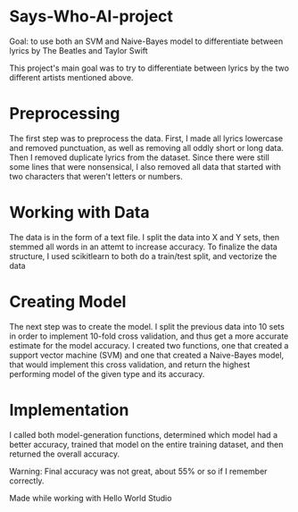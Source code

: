 # Says-Who-AI-project
Goal: to use both an SVM and Naive-Bayes model to differentiate between lyrics by The Beatles and Taylor Swift


This project's main goal was to try to differentiate between lyrics by the two different artists mentioned above.

# Preprocessing
The first step was to preprocess the data. First, I made all lyrics lowercase and removed punctuation, as well as removing all  oddly short or long data. Then I removed duplicate lyrics from the dataset. Since there were still some lines that were nonsensical, I also removed all data that started with two characters that weren't letters or numbers.

# Working with Data
The data is in the form of a text file. I split the data into X and Y sets, then stemmed all words in an attemt to increase accuracy. To finalize the data structure, I used scikitlearn to both do a train/test split, and vectorize the data

# Creating Model
The next step was to create the model. I split the previous data into 10 sets in order to implement 10-fold cross validation, and thus get a more accurate estimate for the model accuracy. I created two functions, one that created a support vector machine (SVM) and one that created a Naive-Bayes model, that would implement this cross validation, and return the highest performing model of the given type and its accuracy.

# Implementation
I called both model-generation functions, determined which model had a better accuracy, trained that model on the entire training dataset, and then returned the overall accuracy.

Warning: Final accuracy was not great, about 55% or so if I remember correctly.


Made while working with Hello World Studio
